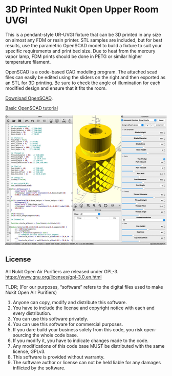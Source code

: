 # 3D Printed Nukit Open Upper Room UVGI

This is a pendant-style UR-UVGI fixture that can be 3D printed in any size on almost any FDM or resin printer. STL samples are included, but for best results, use the parametric OpenSCAD model to build a fixture to suit your specific requirements and print bed size. Due to heat from the mercury vapor lamp, FDM prints should be done in PETG or similar higher temperature filament.

OpenSCAD is a code-based CAD modeling program. The attached scad files can easily be edited using the sliders on the right and then exported as an STL for 3D printing. Be sure to check the angle of illumination for each modified design and ensure that it fits the room.

[Download OpenSCAD](http://openscad.org).

[Basic OpenSCAD tutorial](https://cubehero.com/2013/11/19/know-only-10-things-to-be-dangerous-in-openscad/)

![OpenSCAD Nukit Open Upper Room UVGI](https://github.com/opennukit/Nukit-Open-Upper-Room-UVGI/blob/main/3D%20Printed/OpenSCAD%20Nukit%20Open%20Upper%20Room%20UVGI.jpg?raw=true)

**License**
---
All Nukit Open Air Purifiers are released under GPL-3. 
https://www.gnu.org/licenses/gpl-3.0.en.html

TLDR;
(For our purposes, “software” refers to the digital files used to make Nukit Open Air Purifiers)

1. Anyone can copy, modify and distribute this software.
2. You have to include the license and copyright notice with each and every distribution.
3. You can use this software privately.
4. You can use this software for commercial purposes.
5. If you dare build your business solely from this code, you risk open-sourcing the whole code base.
6. If you modify it, you have to indicate changes made to the code.
7. Any modifications of this code base MUST be distributed with the same license, GPLv3.
8. This software is provided without warranty.
9. The software author or license can not be held liable for any damages inflicted by the software.
